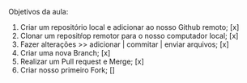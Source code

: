 Objetivos da aula:

1. Criar um repositório local e adicionar ao nosso Github remoto; [x]
2. Clonar um repositŕop remotor para o nosso computador local; [x]
3. Fazer alterações >> adicionar | commitar | enviar arquivos; [x]
4. Criar uma nova Branch; [x]
5. Realizar um Pull request e Merge; [x]
6. Criar nosso primeiro Fork; []